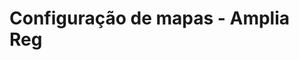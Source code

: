 ﻿# Configuração de mapas - Amplia Reg

<!-- link to version in English -->
<div data-alt-locales="en-us"></div>
